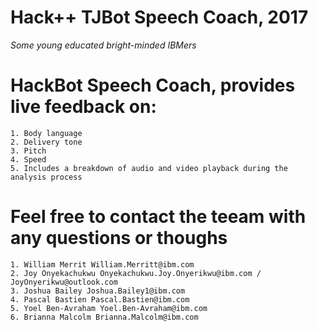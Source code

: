 # Hack++ TJBot Speech Coach, 2017
*Some young educated bright-minded IBMers*

# HackBot Speech Coach, provides live feedback on:
	1. Body language
	2. Delivery tone
	3. Pitch
	4. Speed
	5. Includes a breakdown of audio and video playback during the analysis process

# Feel free to contact the teeam with any questions or thoughs
	1. William Merrit William.Merritt@ibm.com
	2. Joy Onyekachukwu Onyekachukwu.Joy.Onyerikwu@ibm.com / JoyOnyerikwu@outlook.com
	3. Joshua Bailey Joshua.Bailey1@ibm.com
	4. Pascal Bastien Pascal.Bastien@ibm.com
	5. Yoel Ben-Avraham Yoel.Ben-Avraham@ibm.com
	6. Brianna Malcolm Brianna.Malcolm@ibm.com
